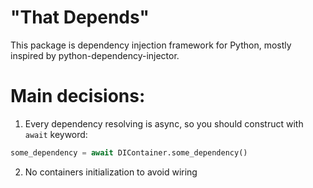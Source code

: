 "That Depends"
==
This package is dependency injection framework for Python, mostly inspired by python-dependency-injector.

# Main decisions:
1. Every dependency resolving is async, so you should construct with `await` keyword:
```python
some_dependency = await DIContainer.some_dependency()
```
2. No containers initialization to avoid wiring

